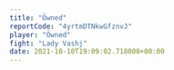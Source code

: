 ```yaml
---
title: "Öwned"
reportCode: "4yrtmDTNkwGfznvJ"
player: "Öwned"
fight: "Lady Vashj"
date: 2021-10-10T19:09:02.718000+00:00
---
```

